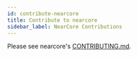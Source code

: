 ```yaml
---
id: contribute-nearcore
title: Contribute to nearcore
sidebar_label: NearCore Contributions
---
```


Please see nearcore's [CONTRIBUTING.md](https://github.com/near/nearcore/blob/master/CONTRIBUTING.md).

